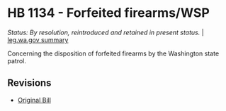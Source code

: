 # HB 1134 - Forfeited firearms/WSP
*Status: By resolution, reintroduced and retained in present status.* | [leg.wa.gov summary](https://app.leg.wa.gov/billsummary?BillNumber=1134&Year=2021)

Concerning the disposition of forfeited firearms by the Washington state patrol.

## Revisions
* [Original Bill](1/)